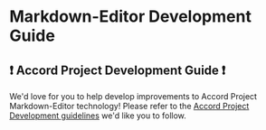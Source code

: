 # Markdown-Editor Development Guide

## ❗ Accord Project Development Guide ❗
We'd love for you to help develop improvements to Accord Project Markdown-Editor technology! Please refer to the [Accord Project Development guidelines][apdev] we'd like you to follow.

[apdev]: https://github.com/accordproject/techdocs/blob/master/DEVELOPERS.md
